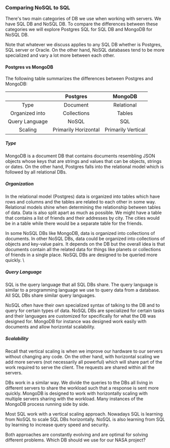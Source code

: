 
### Comparing NoSQL to SQL 

There's two main categories of DB we use when working with servers. We have SQL DB and NoSQL DB. To compare the differences between these categories we will explore Postgres SQL for SQL DB and MongoDB for NoSQL DB. 

Note that whatever we discuss applies to any SQL DB whether is Postgres, SQL server or Oracle. On the other hand, NoSQL databases tend to be more specialized and vary a lot more between each other. 

#### Postgres vs MongoDB 

The following table summarizes the differences between Postgres and MongoDB: 

|                |       Postgres       |      MongoDB       |
| :------------: | :------------------: | :----------------: |
|      Type      |       Document       |     Relational     |
| Organized into |     Collections      |       Tables       |
| Query Language |        NoSQL         |        SQL         |
|    Scaling     | Primarily Horizontal | Primarily Vertical |

##### Type

MongoDB is a document DB that contains documents resembling JSON objects whose keys that are strings and values that can be objects, strings or dates. On the other hand, Postgres falls into the relational model which is followed by all relational DBs. 

##### Organization 

 In the relational model (Postgres) data is organized into tables which have rows and columns and the tables are related to each other in some way. Relational models shine when determining the relationship between tables of data. Data is also split apart as much as possible. We might have a table that contains a list of friends and their addresses by city. The cities would be in a table while there would be a separate table for the friends. 

In some NoSQL DBs like MongoDB, data is organized into collections of documents. In other NoSQL DBs, data could be organized into collections of objects and key-value pairs. It depends on the DB but the overall idea is that documents contain all the related data for things like planets or collections of friends in a single place. NoSQL DBs are designed to be queried more quickly.
\
##### Query Language

SQL is the query language that all SQL DBs share. The query language is similar to a programming language we use to query data from a database. All SQL DBs share similar query languages. 

NoSQL often have their own specialized syntax of talking to the DB and to query for certain types of data. NoSQL DBs are specialized for certain tasks and their languages are customized for specifically for what the DB was designed for. MongoDB for instance was designed work easily with documents and allow horizontal scalability. 

##### Scalability 

Recall that vertical scaling is when we improve our hardware to our servers without changing any code. On the other hand, with horizontal scaling we add more servers (not necessarily all powerful) which will share part of the work required to serve the client. The requests are shared within all the servers. 

DBs work in a similar way. We divide the queries to the DBs all living in different servers to share the workload such that a response is sent more quickly. MongoDB is designed to work with horizontally scaling with multiple servers sharing with the workload. Many instances of the MongoDB process running side by side. 

Most SQL work with a vertical scaling approach. Nowadays SQL is learning from NoSQL to scale SQL DBs horizontally. NoSQL is also learning from SQL by learning to increase query speed and security. 

Both approaches are constantly evolving and are optimal for solving different problems. Which DB should we use for our NASA project? 





